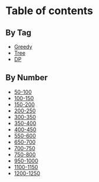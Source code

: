 # Table of contents

## By Tag

* [Greedy](README.md)
* [Tree](<README (1).md>)
* [DP](<README (1) (1).md>)

## By Number

* [50-100](by-number/50-100.md)
* [100-150](by-number/100-150.md)
* [150-200](by-number/150-200.md)
* [200-250](by-number/200-250.md)
* [300-350](by-number/300-350.md)
* [350-400](by-number/page-3.md)
* [400-450](by-number/400-450.md)
* [550-600](by-number/550-600.md)
* [650-700](by-number/650-700.md)
* [700-750](by-number/700-750.md)
* [750-800](by-number/750-800.md)
* [950-1000](by-number/950-1000.md)
* [1100-1150](by-number/1100-1150.md)
* [1200-1250](by-number/1200-1250.md)
